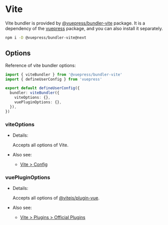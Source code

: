 # Vite

<NpmBadge package="@vuepress/bundler-vite" />

Vite bundler is provided by [@vuepress/bundler-vite](https://www.npmjs.com/package/@vuepress/bundler-vite) package. It is a dependency of the [vuepress](https://www.npmjs.com/package/vuepress) package, and you can also install it separately.

```bash
npm i -D @vuepress/bundler-vite@next
```

## Options

Reference of vite bundler options:

```ts
import { viteBundler } from '@vuepress/bundler-vite'
import { defineUserConfig } from 'vuepress'

export default defineUserConfig({
  bundler: viteBundler({
    viteOptions: {},
    vuePluginOptions: {},
  }),
})
```

### viteOptions

- Details:

  Accepts all options of Vite.

- Also see:
  - [Vite > Config](https://vitejs.dev/config/)

### vuePluginOptions

- Details:

  Accepts all options of [@vitejs/plugin-vue](https://www.npmjs.com/package/@vitejs/plugin-vue).

- Also see:
  - [Vite > Plugins > Official Plugins](https://vitejs.dev/plugins/#vitejs-plugin-vue)
